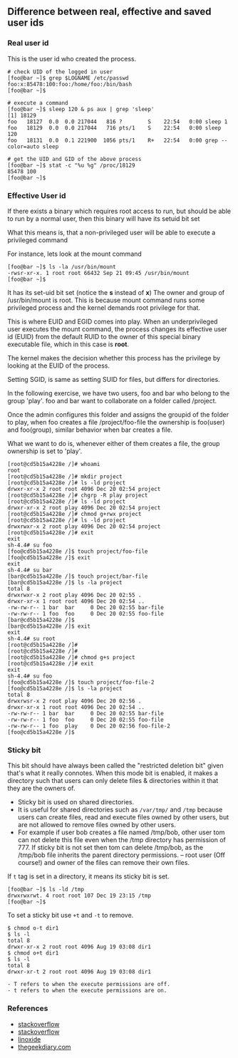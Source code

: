 ## Difference between real, effective and saved user ids

### Real user id

This is the user id who created the process.
```
# check UID of the logged in user
[foo@bar ~]$ grep $LOGNAME /etc/passwd
foo:x:85478:100:foo:/home/foo:/bin/bash
[foo@bar ~]$

# execute a command
[foo@bar ~]$ sleep 120 & ps aux | grep 'sleep'
[1] 18129
foo   18127  0.0  0.0 217044   816 ?        S    22:54   0:00 sleep 1
foo   18129  0.0  0.0 217044   716 pts/1    S    22:54   0:00 sleep 120
foo   18131  0.0  0.1 221900  1056 pts/1    R+   22:54   0:00 grep --color=auto sleep

# get the UID and GID of the above process
[foo@bar ~]$ stat -c "%u %g" /proc/18129
85478 100
[foo@bar ~]$
```

### Effective User id

If there exists a binary which requires root access to run, but should be able to run by a normal user,
then this binary will have its setuid bit set

What this means is, that a non-privileged user will be able to execute a privileged command

For instance, lets look at the mount command
```
[foo@bar ~]$ ls -la /usr/bin/mount
-rwsr-xr-x. 1 root root 66432 Sep 21 09:45 /usr/bin/mount
[foo@bar ~]$
```

It has its set-uid bit set (notice the __s__ instead of __x__)
The owner and group of /usr/bin/mount is root. This is because mount command runs some privileged process and the kernel demands root privilege for that.

This is where EUID and EGID comes into play. When an underprivileged user executes the mount command, the process changes its effective user id (EUID) from the default
RUID to the owner of this special binary executable file, which in this case is __root__.

The kernel makes the decision whether this process has the privilege by looking at the EUID of the process.

Setting SGID, is same as setting SUID for files, but differs for directories.

In the following exercise, we have two users, foo and bar who belong to the group 'play'. foo and bar want to collaborate on a folder called /project.

Once the admin configures this folder and assigns the groupid of the folder to play, when foo creates a file /project/foo-file the ownership is foo(user) and foo(group), similar behavior when
bar creates a file.

What we want to do is, whenever either of them creates a file, the group ownership is set to 'play'.

```
[root@cd5b15a4228e /]# whoami
root
[root@cd5b15a4228e /]# mkdir project
[root@cd5b15a4228e /]# ls -ld project
drwxr-xr-x 2 root root 4096 Dec 20 02:54 project
[root@cd5b15a4228e /]# chgrp -R play project
[root@cd5b15a4228e /]# ls -ld project
drwxr-xr-x 2 root play 4096 Dec 20 02:54 project
[root@cd5b15a4228e /]# chmod g+rwx project
[root@cd5b15a4228e /]# ls -ld project
drwxrwxr-x 2 root play 4096 Dec 20 02:54 project
[root@cd5b15a4228e /]# exit
exit
sh-4.4# su foo
[foo@cd5b15a4228e /]$ touch project/foo-file
[foo@cd5b15a4228e /]$ exit
exit
sh-4.4# su bar
[bar@cd5b15a4228e /]$ touch project/bar-file
[bar@cd5b15a4228e /]$ ls -la project
total 8
drwxrwxr-x 2 root play 4096 Dec 20 02:55 .
drwxr-xr-x 1 root root 4096 Dec 20 02:54 ..
-rw-rw-r-- 1 bar  bar     0 Dec 20 02:55 bar-file
-rw-rw-r-- 1 foo  foo     0 Dec 20 02:55 foo-file
[bar@cd5b15a4228e /]$
[bar@cd5b15a4228e /]$ exit
exit
sh-4.4# su root
[root@cd5b15a4228e /]#
[root@cd5b15a4228e /]#
[root@cd5b15a4228e /]# chmod g+s project
[root@cd5b15a4228e /]# exit
exit
sh-4.4# su foo
[foo@cd5b15a4228e /]$ touch project/foo-file-2
[foo@cd5b15a4228e /]$ ls -la project
total 8
drwxrwsr-x 2 root play 4096 Dec 20 02:56 .
drwxr-xr-x 1 root root 4096 Dec 20 02:54 ..
-rw-rw-r-- 1 bar  bar     0 Dec 20 02:55 bar-file
-rw-rw-r-- 1 foo  foo     0 Dec 20 02:55 foo-file
-rw-rw-r-- 1 foo  play    0 Dec 20 02:56 foo-file-2
[foo@cd5b15a4228e /]$
```

### Sticky bit

This bit should have always been called the "restricted deletion bit" given that's what it really connotes.
When this mode bit is enabled, it makes a directory such that users can only delete files & directories within it that they are the owners of.

- Sticky bit is used on shared directories.
- It is useful for shared directories such as `/var/tmp/` and `/tmp` because users can create files, read and execute files
owned by other users, but are not allowed to remove files owned by other users.
- For example if user bob creates a file named /tmp/bob, other user tom can not delete this file even when the /tmp directory has permission of 777. If sticky bit is not set then tom can delete /tmp/bob, as the /tmp/bob file inherits the parent directory permissions.
– root user (Off course!) and owner of the files can remove their own files.

If `t` tag is set in a directory, it means its sticky bit is set.

```
[foo@bar ~]$ ls -ld /tmp
drwxrwxrwt. 4 root root 107 Dec 19 23:15 /tmp
[foo@bar ~]$
```

To set a sticky bit use `+t` and `-t` to remove.
```
$ chmod o-t dir1
$ ls -l
total 8
drwxr-xr-x 2 root root 4096 Aug 19 03:08 dir1
$ chmod o+t dir1
$ ls -l
total 8
drwxr-xr-t 2 root root 4096 Aug 19 03:08 dir1
```

```
- T refers to when the execute permissions are off.
- t refers to when the execute permissions are on.
```

### References

- [stackoverflow](https://stackoverflow.com/questions/32455684/unix-linux-difference-between-real-user-id-effective-user-id-and-saved-user)
- [stackoverflow](https://unix.stackexchange.com/questions/79395/how-does-the-sticky-bit-work)
- [linoxide](https://linoxide.com/how-tos/stickbit-suid-guid/)
- [thegeekdiary.com](https://www.thegeekdiary.com/what-is-suid-sgid-and-sticky-bit/)

